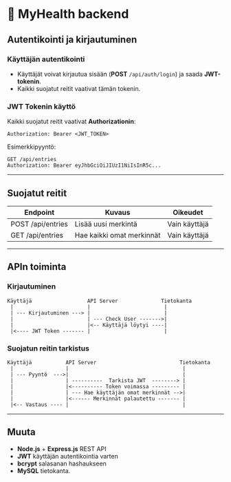 # 📖 MyHealth backend

## Autentikointi ja kirjautuminen

### **Käyttäjän autentikointi**
- Käyttäjät voivat kirjautua sisään (**POST** `/api/auth/login`) ja saada **JWT-tokenin**.  
- Kaikki suojatut reitit vaativat tämän tokenin. 

### **JWT Tokenin käyttö**
Kaikki suojatut reitit vaativat **Authorizationin**:
```http
Authorization: Bearer <JWT_TOKEN>
```
Esimerkkipyyntö:
```http
GET /api/entries
Authorization: Bearer eyJhbGciOiJIUzI1NiIsInR5c...
```

---

## Suojatut reitit

| **Endpoint**              | **Kuvaus**                 | **Oikeudet**    |
|---------------------------|----------------------------|-----------------|
|   POST /api/entries       | Lisää uusi merkintä        | Vain käyttäjä   |
|   GET /api/entries        | Hae kaikki omat merkinnät  | Vain käyttäjä   |

---

## APIn toiminta

### **Kirjautuminen**
```
Käyttäjä                  API Server              Tietokanta
 |                        |                        |
 | --- Kirjautuminen ---> |                        |
 |                        | --- Check User ------->|
 |                        |<-- Käyttäjä löytyi ----|
 |<---- JWT Token ------- |                        |
```

### **Suojatun reitin tarkistus**
```
Käyttäjä           API Server                           Tietokanta
 |                 |                                     |
 | --- Pyyntö  --->|                                     |
 |                 | ----------  Tarkista JWT  --------> |
 |                 |<---------- Token voimassa --------- |
 |                 | --- Hae käyttäjän omat merkinnät -->|
 |                 |<------ Merkinnät palautettu ------- |
 |<-- Vastaus ---- |                                     |
```

---

## Muuta
- **Node.js** + **Express.js** REST API
- **JWT** käyttäjän autentikointia varten
- **bcrypt** salasanan hashaukseen
- **MySQL** tietokanta.
